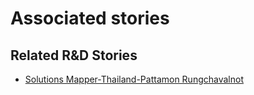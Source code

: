 # Associated stories

<!-- !!DO NOT REMOVE!! start autogenerated hyperlinks -->
## Related R&D Stories
- [Solutions Mapper\-Thailand\-Pattamon Rungchavalnot  ](/stories/?doc=SolutionMappers_THA)
<!-- !!DO NOT REMOVE!! end autogenerated hyperlinks -->